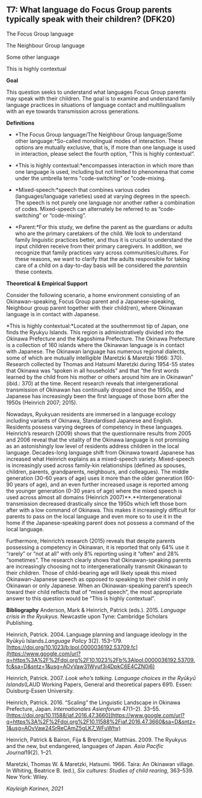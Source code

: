 
## T7: What language do Focus Group parents typically speak with their children? (DFK20)

The Focus Group language

The Neighbour Group language

Some other language

This is highly contextual



**Goal**

This question seeks to understand what languages Focus Group parents may speak with their children. The goal is to examine and understand family language practices in situations of language contact and multilingualism with an eye towards transmission across generations.



**Definitions**

- *The Focus Group language/The Neighbour Group language/Some other language:*So-called monolingual modes of interaction. These options are mutually exclusive, that is, if more than one language is used in interaction, please select the fourth option, "This is highly contextual”.
- *This is highly contextual:*encompasses interaction in which more than one language is used, including but not limited to phenomena that come under the umbrella terms "code-switching" or "code-mixing.


- *Mixed-speech:*speech that combines various codes (languages/language varieties) used at varying degrees in the speech. The speech is not purely one language nor another rather a combination of codes. Mixed-speech can alternately be referred to as “code-switching” or “code-mixing”.
- *Parent:*For this study, we define the parent as the guardians or adults who are the primary caretakers of the child. We look to understand family linguistic practices better, and thus it is crucial to understand the input children receive from their primary caregivers. In addition, we recognize that family practices vary across communities/cultures. For these reasons, we want to clarify that the adults responsible for taking care of a child on a day-to-day basis will be considered the *parents*in these contexts.


**Theoretical & Empirical Support**

Consider the following scenario, a home environment consisting of an Okinawan-speaking, Focus Group parent and a Japanese-speaking, Neighbour group parent together with their child(ren), where Okinawan language is in contact with Japanese.

*This is highly contextual:*Located at the southernmost tip of Japan, one finds the Ryukyu Islands. This region is administratively divided into the Okinawa Prefecture and the Kagoshima Prefecture. The Okinawa Prefecture is a collection of 160 islands where the Okinawan language is in contact with Japanese. The Okinawan language has numerous regional dialects, some of which are mutually intelligible (Maretzki & Maretzki 1966: 370). Research collected by Thomas and Hatsumi Maretzki during 1954-55 states that Okinawa was “spoken in all households” and that “the first words learned by the child from his mother or others around him are in Okinawan” (ibid.: 370) at the time. Recent research reveals that intergenerational transmission of Okinawan has continually dropped since the 1950s, and Japanese has increasingly been the first language of those born after the 1950s (Heinrich 2007; 2015).

Nowadays, Ryukyuan residents are immersed in a language ecology including variants of Okinawa, Standardised Japanese and English. Residents possess varying degrees of competency in these languages. Heinrich’s research (2009) shows that the questionnaire results from 2005 and 2006 reveal that the vitality of the Okinawa language is not promising as an astonishingly low level of residents address children in the local language. Decades-long language shift from Okinawa toward Japanese has increased what Heinrich explains as a mixed-speech variety. Mixed-speech is increasingly used across family-kin relationships (defined as spouses, children, parents, grandparents, neighbours, and colleagues). The middle generation (30-60 years of age) uses it more than the older generation (60-90 years of age), and an even further increased usage is reported among the younger generation (0-30 years of age) where the mixed speech is used across almost all domains (Heinrich 2007)**.**Intergenerational transmission decreased drastically since the 1950s which left those born after with a low command of Okinawa. This makes it increasingly difficult for parents to pass on the local language and even more so to use it in the home if the Japanese-speaking parent does not possess a command of the local language.

Furthermore, Heinrich’s research (2015) reveals that despite parents possessing a competency in Okinawan, it is reported that only 64% use it “rarely” or “not at all” with only 8% reporting using it “often” and 28% “sometimes”. The research clearly shows that Okinawan-speaking parents are increasingly choosing not to intergenerationally transmit Okinawan to their children. Those of child-bearing age will likely speak this mixed Okinawan-Japanese speech as opposed to speaking to their child in only Okinawan or only Japanese. When an Okinawan-speaking parent’s speech toward their child reflects that of “mixed speech”, the most appropriate answer to this question would be “This is highly contextual”.

**Bibliography**
Anderson, Mark & Heinrich, Patrick (eds.). 2015. *Language crisis in the Ryukyus*. Newcastle upon Tyne: Cambridge Scholars Publishing.

Heinrich, Patrick. 2004. Language planning and language ideology in the Ryūkyū Islands.*Language Policy* 3(2). 153–179. [https://doi.org/10.1023/b:lpol.0000036192.53709.fc](https://www.google.com/url?q=https%3A%2F%2Fdoi.org%2F10.1023%2Fb%3Alpol.0000036192.53709.fc&sa=D&sntz=1&usg=AOvVaw31Wyuf3i4DpkC6E4CZN0j6)

Heinrich, Patrick. 2007. *Look who’s talking. Language choices in the Ryūkyū Islands*(LAUD Working Papers, General and theoretical papers 691). Essen: Duisburg-Essen University.

Heinrich, Patrick. 2016. “Scaling” the Linguistic Landscape in Okinawa Prefecture, Japan. *Internationales Asienforum* 47(1–2). 33–55. [https://doi.org/10.11588/iaf.2016.47.3660](https://www.google.com/url?q=https%3A%2F%2Fdoi.org%2F10.11588%2Fiaf.2016.47.3660&sa=D&sntz=1&usg=AOvVaw24SrReCAmZ5gLK7_WFuWhv)

Heinrich, Patrick & Bairon, Fija & Brenziger, Matthias. 2009. The Ryukyus and the new, but endangered, languages of Japan. *Asia Pacific Journal*19(2). 1–21.

Maretzki, Thomas W. & Maretzki, Hatsumi. 1966. Taira: An Okinawan village. In Whiting, Beatrice B. (ed.), *Six cultures: Studies of child rearing*, 363–539. New York: Wiley.



*Kayleigh Karinen, 2021*
